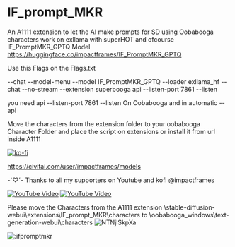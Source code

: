 # IF_prompt_MKR
An A1111 extension to let the AI make prompts for SD using Oobabooga
characters work on exllama with superHOT and ofcourse IF_PromptMKR_GPTQ Model
https://huggingface.co/impactframes/IF_PromptMKR_GPTQ

Use this Flags on  the Flags.txt

--chat --model-menu --model IF_PromptMKR_GPTQ --loader exllama_hf --chat --no-stream --extension superbooga api --listen-port 7861 --listen

you need 
api --listen-port 7861 --listen
On Oobabooga 
and in automatic --api

Move the characters from the extension folder to your oobabooga Character Folder and place the script on extensions or install it from url inside A1111

[![ko-fi](https://ko-fi.com/img/githubbutton_sm.svg)](https://ko-fi.com/O4O51R44U)

https://civitai.com/user/impactframes/models

 -`♡´- Thanks to all my supporters on Youtube and kofi @impactframes 
 
[![YouTube Video](https://img.youtube.com/vi/dg_8cGzzfY4/0.jpg)](https://youtu.be/dg_8cGzzfY4)
[![YouTube Video](https://img.youtube.com/vi/Y1E_y7ZrX5w/0.jpg)](https://youtu.be/Y1E_y7ZrX5w)

Please move the Characters from the A1111 extension 
\stable-diffusion-webui\extensions\IF_prompt_MKR\characters 
to
\oobabooga_windows\text-generation-webui\characters
![NTNjlSkpXa](https://github.com/if-ai/IF_prompt_MKR/assets/21185218/f7e8f3bb-80a6-4943-bf7c-9abdf77f42fc)


<img src="https://count.getloli.com/get/@ifpromptmkr?theme=rule34" alt=":ifpromptmkr" />
